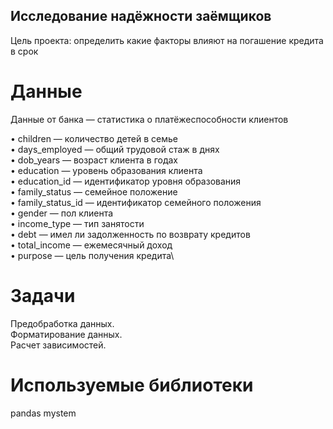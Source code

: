 ## Исследование надёжности заёмщиков
Цель проекта: определить какие факторы влияют на погашение кредита в срок

# Данные
Данные от банка — статистика о платёжеспособности клиентов

•	children — количество детей в семье\
•	days_employed — общий трудовой стаж в днях\
•	dob_years — возраст клиента в годах\
•	education — уровень образования клиента\
•	education_id — идентификатор уровня образования\
•	family_status — семейное положение\
•	family_status_id — идентификатор семейного положения\
•	gender — пол клиента\
•	income_type — тип занятости\
•	debt — имел ли задолженность по возврату кредитов\
•	total_income — ежемесячный доход\
•	purpose — цель получения кредита\


# Задачи
Предобработка данных.\
Форматирование данных.\
Расчет зависимостей.


# Используемые библиотеки
pandas
mystem
